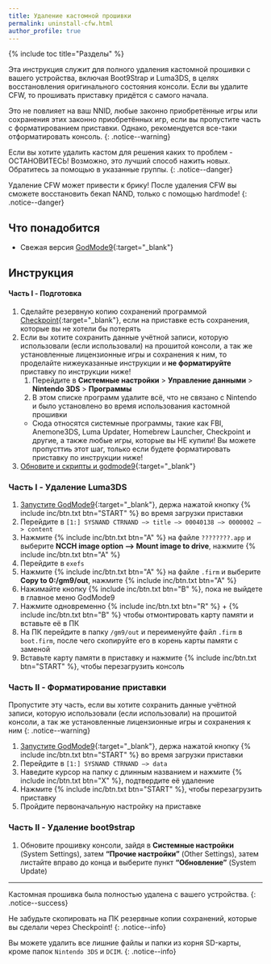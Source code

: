 ```yaml
---
title: Удаление кастомной прошивки
permalink: uninstall-cfw.html
author_profile: true
---
```

{% include toc title="Разделы" %}

Эта инструкция служит для полного удаления кастомной прошивки с вашего устройства, включая Boot9Strap и Luma3DS, в целях восстановления оригинального состояния консоли. Если вы удалите CFW, то прошивать приставку придётся с самого начала.

Это не повлияет на ваш NNID, любые законно приобретённые игры или сохранения этих законно приобретённых игр, если вы пропустите часть с форматированием приставки. Однако, рекомендуется все-таки отформатировать консоль. 
{: .notice--warning}

Если вы хотите удалить кастом для решения каких то проблем - ОСТАНОВИТЕСЬ! Возможно, это лучший способ нажить новых. Обратитесь за помощью в указанные группы. 
{: .notice--danger}

Удаление CFW может привести к брику! После удаления CFW вы сможете восстановить бекап NAND, только с помощью hardmode!
{: .notice--danger}

## Что понадобится

* Свежая версия [GodMode9](https://github.com/d0k3/GodMode9/releases/latest){:target="_blank"}

## Инструкция

#### Часть I - Подготовка

1. Сделайте резервную копию сохранений программой [Checkpoint](https://github.com/FlagBrew/Checkpoint/releases/latest){:target="_blank"}, если на приставке есть сохранения, которые вы не хотели бы потерять
1. Если вы хотите сохранить данные учётной записи, которую использовали (если использовали) на прошитой консоли, а так же установленные лицензионные игры и сохранения к ним, то проделайте нижеуказанные инструкции и **не форматируйте** приставку по инструкции ниже!
	1. Перейдите в **Системные настройки** > **Управление данными** > **Nintendo 3DS** > **Программы**
	1. В этом списке программ удалите всё, что не связано с Nintendo и было установлено во время использования кастомной прошивки
	  + Сюда относятся системные программы, такие как FBI, Anemone3DS, Luma Updater, Homebrew Launcher, Checkpoint и другие, а также любые игры, которые вы НЕ купили! Вы можете пропусттиь этот шаг, только если будете форматировать приставку по инструкции ниже!
1. [Обновите и скрипты и godmode9](https://3ds.customfw.xyz/godmode9-usage#установка-или-обновление-godmode9){:target="_blank"}

### Часть I - Удаление Luma3DS

1. [Запустите GodMode9](/godmode9-usage#запуск-godmode9){:target="_blank"}, держа нажатой кнопку {% include inc/btn.txt btn="START" %} во время загрузки приставки
1. Перейдите в `[1:] SYSNAND CTRNAND —> title —> 00040138 —> 0000002 —> content`
1. Нажмите {% include inc/btn.txt btn="A" %} на файле `????????.app` и выберите **NCCH image option —> Mount image to drive**, нажмите {% include inc/btn.txt btn="A" %}
1. Перейдите в `exefs`
1. Нажмите {% include inc/btn.txt btn="A" %} на файле `.firm` и выберите **Copy to 0:/gm9/out**, нажмите {% include inc/btn.txt btn="A" %}
1. Нажимайте кнопку {% include inc/btn.txt btn="B" %}, пока не выйдете в главное меню GodMode9
1. Нажмите одновременно {% include inc/btn.txt btn="R" %} + {% include inc/btn.txt btn="B" %} чтобы отмонтировать карту памяти и вставьте её в ПК 
1. На ПК перейдите в папку `/gm9/out` и переименуйте файл `.firm` в `boot.firm`, после чего скопируйте его в корень карты памяти с заменой 
1. Вставьте карту памяти в приставку и нажмите {% include inc/btn.txt btn="START" %}, чтобы перезагрузить консоль

### Часть II - Форматирование приставки

Пропустите эту часть, если вы хотите сохранить данные учётной записи, которую использовали (если использовали) на прошитой консоли, а так же установленные лицензионные игры и сохранения к ним
{: .notice--warning}

1. [Запустите GodMode9](/godmode9-usage#запуск-godmode9){:target="_blank"}, держа нажатой кнопку {% include inc/btn.txt btn="START" %} во время загрузки приставки
1. Перейдите в `[1:] SYSNAND CTRNAND —> data`
1. Наведите курсор на папку с длинным названием и нажмите {% include inc/btn.txt btn="X" %}, подтвердите её удаление
1. Нажмите {% include inc/btn.txt btn="START" %}, чтобы перезагрузить приставку
1. Пройдите первоначальную настройку на приставке

### Часть II - Удаление boot9strap

1. Обновите прошивку консоли, зайдя в **Системные настройки** (System Settings), затем **“Прочие настройки”** (Other Settings), затем листайте вправо до конца и выберите пункт **“Обновление”** (System Update)


___

Кастомная прошивка была полностью удалена с вашего устройства.
{: .notice--success}

Не забудьте скопировать на ПК резервные копии сохранений, которые вы сделали через Checkpoint!
{: .notice--info}

Вы можете удалить все лишние файлы и папки из корня SD-карты, кроме папок `Nintendo 3DS` и `DCIM`.
{: .notice--info}
